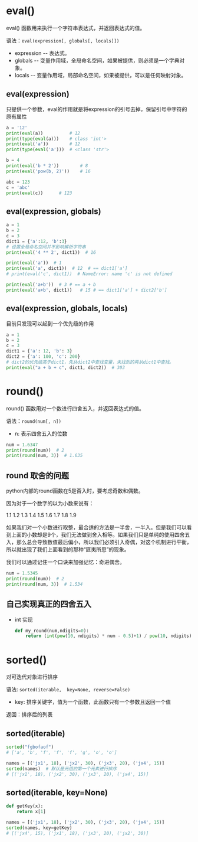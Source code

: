 # eval()

eval() 函数用来执行一个字符串表达式，并返回表达式的值。

语法：`eval(expression[, globals[, locals]])`

- expression -- 表达式。
- globals -- 变量作用域，全局命名空间，如果被提供，则必须是一个字典对象。
- locals -- 变量作用域，局部命名空间，如果被提供，可以是任何映射对象。

## eval(expression)

只提供一个参数，eval的作用就是将expression的引号去掉，保留引号中字符的原有属性

```python
a = '12'
print(eval(a))			# 12
print(type(eval(a)))	# class 'int'>
print(eval('a')) 		# 12
print(type(eval('a')))	# <class 'str'>
```

```python
b = 4
print(eval('b * 2'))		# 8
print(eval('pow(b, 2)'))	# 16
```

```python
abc = 123
c = 'abc'
print(eval(c))		# 123
```

## eval(expression, globals)

```python
a = 1
b = 2
c = 3
dict1 = {'a':12, 'b':3}
# 设置全局命名空间并不影响解析字符串
print(eval('4 ** 2', dict1))  # 16

print(eval('a'))  # 1
print(eval('a', dict1))  # 12  # == dict1['a']
# print(eval('c', dict1))  # NameError: name 'c' is not defined

print(eval('a+b'))  # 3 # == a + b
print(eval('a+b', dict1))   # 15 # == dict1['a'] + dict2['b']
```

## eval(expression, globals, locals)

目前只发现可以起到一个优先级的作用

```python
a = 1
b = 2
c = 3
dict1 = {'a': 12, 'b': 3}
dict2 = {'a': 100, 'c': 200}
# dict2的优先级高于dict1，先从dict2中查找变量，未找到的再从dict1中查找。
print(eval("a + b + c", dict1, dict2))  # 303
```

# round()

round() 函数用对一个数进行四舍五入，并返回表达式的值。

语法：`round(num[, n])`

- n: 表示四舍五入的位数

```python
num = 1.6347
print(round(num))  # 2
print(round(num, 3))  # 1.635
```

## round 取舍的问题

python内部的round函数在5是否入时，要考虑奇数和偶数。

因为对于一个数字的以为小数来说有：

1.1 1.2 1.3 1.4 1.5 1.6 1.7 1.8 1.9

如果我们对一个小数进行取整，最合适的方法是一半舍，一半入。但是我们可以看到上面的小数却是9个，我们无法做到舍入相等。如果我们只是单纯的使用四舍五入，那么总会导致数值最后偏小，所以我们必须引入奇偶，对这个机制进行平衡，所以就出现了我们上面看到的那种“匪夷所思”的现象。

我们可以通过记住一个口诀来加强记忆：奇进偶舍。

```python
num = 1.5345
print(round(num))  # 2
print(round(num, 3))  # 1.534
```

## 自己实现真正的四舍五入

- int 实现

  ```python
  def my_round(num,ndigits=0):     
      return (int(pow(10, ndigits) * num - 0.5)+1) / pow(10, ndigits)
  ```


# sorted()

对可迭代对象进行排序

语法: `sorted(iterable,  key=None, reverse=False)`

- key: 排序关键字，值为一个函数，此函数只有一个参数且返回一个值

返回：排序后的列表

## sorted(iterable)

```python
sorted("fgbofaof")
# ['a', 'b', 'f', 'f', 'f', 'g', 'o', 'o']

names = [('jx1', 18), ('jx2', 30), ('jx3', 20), ('jx4', 15)]
sorted(names)  # 默认是元组的第一个元素进行排序
# [('jx1', 18), ('jx2', 30), ('jx3', 20), ('jx4', 15)]
```

## sorted(iterable, key=None)

```python
def getKey(x):
    return x[1]

names = [('jx1', 18), ('jx2', 30), ('jx3', 20), ('jx4', 15)]
sorted(names, key=getKey) 
# [('jx4', 15), ('jx1', 18), ('jx3', 20), ('jx2', 30)]
```



